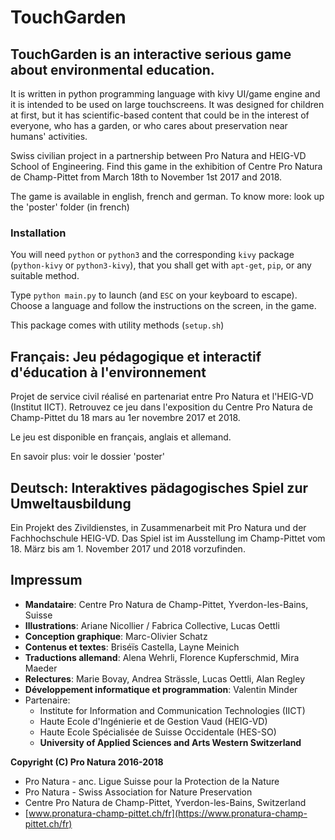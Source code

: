# TouchGarden

## TouchGarden is an interactive serious game about environmental education.

It is written in python programming language with kivy UI/game engine and it is intended to be used on large touchscreens. It was designed for children at first, but it has scientific-based content that could be in the interest of everyone, who has a garden, or who cares about preservation near humans' activities. 

Swiss civilian project in a partnership between Pro Natura and HEIG-VD School of Engineering. Find this game in the exhibition of Centre Pro Natura de Champ-Pittet from March 18th to November 1st 2017 and 2018.

The game is available in english, french and german. To know more: look up the 'poster' folder (in french)

### Installation

You will need `python` or `python3` and the corresponding `kivy` package (`python-kivy` or `python3-kivy`), that you shall get with `apt-get`, `pip`, or any suitable method. 

Type `python main.py` to launch (and `ESC` on your keyboard to escape). Choose a language and follow the instructions on the screen, in the game. 

This package comes with utility methods (`setup.sh`)

## Français: Jeu pédagogique et interactif d'éducation à l'environnement

Projet de service civil réalisé en partenariat entre Pro Natura et l'HEIG-VD (Institut IICT). Retrouvez ce jeu dans l'exposition du Centre Pro Natura de Champ-Pittet du 18 mars au 1er novembre 2017 et 2018.

Le jeu est disponible en français, anglais et allemand.

En savoir plus: voir le dossier 'poster'

## Deutsch: Interaktives pädagogisches Spiel zur Umweltausbildung

Ein Projekt des Zivildienstes, in Zusammenarbeit mit Pro Natura und der Fachhochschule HEIG-VD. Das Spiel ist im Ausstellung im Champ-Pittet vom 18. März bis am 1. November 2017 und 2018 vorzufinden.


## Impressum

- **Mandataire**: Centre Pro Natura de Champ-Pittet, Yverdon-les-Bains, Suisse
- **Illustrations**: Ariane Nicollier / Fabrica Collective, Lucas Oettli
- **Conception graphique**: Marc-Olivier Schatz
- **Contenus et textes**: Briséïs Castella, Layne Meinich
- **Traductions allemand**: Alena Wehrli, Florence Kupferschmid, Mira Maeder
- **Relectures**: Marie Bovay, Andrea Strässle, Lucas Oettli, Alan Regley
- **Développement informatique et programmation**: Valentin Minder
- Partenaire: 
    - Institute for Information and Communication Technologies (IICT)
    - Haute Ecole d'Ingénierie et de Gestion Vaud (HEIG-VD)
    - Haute Ecole Spécialisée de Suisse Occidentale (HES-SO)
    - **University of Applied Sciences and Arts Western Switzerland**


**Copyright (C) Pro Natura 2016-2018**
- Pro Natura - anc. Ligue Suisse pour la Protection de la Nature
- Pro Natura - Swiss Association for Nature Preservation
- Centre Pro Natura de Champ-Pittet, Yverdon-les-Bains, Switzerland
- [www.pronatura-champ-pittet.ch/fr](https://www.pronatura-champ-pittet.ch/fr)
